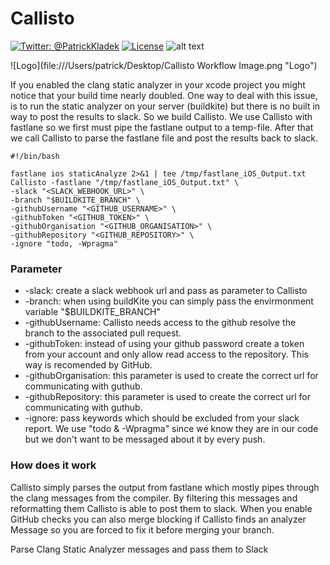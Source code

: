 # Callisto
[![Twitter: @PatrickKladek](https://img.shields.io/badge/twitter-@PatrickKladek-orange.svg?style=flat)](https://twitter.com/PatrickKladek)
[![License](https://img.shields.io/badge/license-MIT-green.svg?style=flat)](https://raw.githubusercontent.com/IdeasOnCanvas/Callisto/master/LICENSE)
![alt text](https://img.shields.io/badge/Platform-Mac%2010.12+-blue.svg "Target Mac")


![Logo](file:///Users/patrick/Desktop/Callisto Workflow Image.png "Logo")

If you enabled the clang static analyzer in your xcode project you might notice that your build time nearly doubled. One way to deal with this issue, is to run the static analyzer on your server (buildkite) but there is no built in way to post the results to slack. So we build Callisto. We use Callisto with fastlane so we first must pipe the fastlane output to a temp-file. After that we call Callisto to parse the fastlane file and post the results back to slack.

```
#!/bin/bash

fastlane ios staticAnalyze 2>&1 | tee /tmp/fastlane_iOS_Output.txt
Callisto -fastlane "/tmp/fastlane_iOS_Output.txt" \
-slack "<SLACK_WEBHOOK_URL>" \
-branch "$BUILDKITE_BRANCH" \
-githubUsername "<GITHUB_USERNAME>" \
-githubToken "<GITHUB_TOKEN>" \
-githubOrganisation "<GITHUB_ORGANISATION>" \
-githubRepository "<GITHUB_REPOSITORY>" \
-ignore "todo, -Wpragma"
```

### Parameter
* -slack: create a slack webhook url and pass as parameter to Callisto
* -branch: when using buildKite you can simply pass the envirmonment variable "$BUILDKITE_BRANCH"
* -githubUsername: Callisto needs access to the github resolve the branch to the associated pull request.
* -githubToken: instead of using your github password create a token from your account and only allow read access to the repository. This way is recomended by GitHub.
* -githubOrganisation: this parameter is used to create the correct url for communicating with guthub.
* -githubRepository: this parameter is used to create the correct url for communicating with guthub.
* -ignore: pass keywords which should be excluded from your slack report. We use "todo & -Wpragma" since we know they are in our code but we don't want to be messaged about it by every push.

### How does it work
Callisto simply parses the output from fastlane which mostly pipes through the clang messages from the compiler. By filtering this messages and reformatting them Callisto is able to post them to slack. When you enable GitHub checks you can also merge blocking if Callisto finds an analyzer Message so you are forced to fix it before merging your branch.



Parse Clang Static Analyzer messages and pass them to Slack
